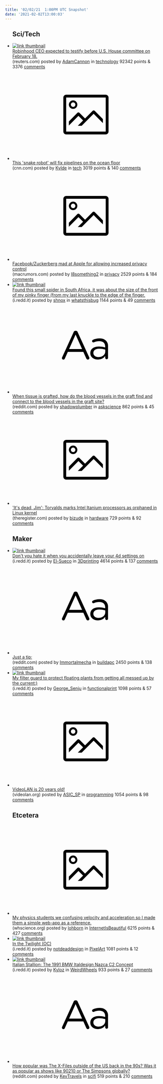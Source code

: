 ```yaml
---
title: '02/02/21  1:00PM UTC Snapshot'
date: '2021-02-02T13:00:03'
---
```

<ul>
<h2>Sci/Tech</h2>

<li><a href='https://www.reuters.com/article/us-retail-investing-robinhood-congress/robinhood-ceo-expected-to-testify-before-u-s-house-committee-on-february-18-politico-idUSKBN2A13O2'><img src='https://b.thumbs.redditmedia.com/RsMnAqzMF2vz53Lre-prg44Z0ujz4_9Pb5vT0a01Y4M.jpg' alt='link thumbnail'></a><div><div class='linkTitle'><a href='https://www.reuters.com/article/us-retail-investing-robinhood-congress/robinhood-ceo-expected-to-testify-before-u-s-house-committee-on-february-18-politico-idUSKBN2A13O2'>Robinhood CEO expected to testify before U.S. House committee on February 18.</a></div>(reuters.com) posted by <a href='https://www.reddit.com/user/AdamCannon'>AdamCannon</a> in <a href='https://www.reddit.com/r/technology'>technology</a> 92342 points & 3376 <a href='https://www.reddit.com/r/technology/comments/lah0rj/robinhood_ceo_expected_to_testify_before_us_house/'>comments</a></div></li>

<li><a href='https://www.cnn.com/2021/01/20/tech/eelume-undersea-snake-robot-spc-intl/index.html'><svg version='1.1' viewBox='-34 -14 104 64' preserveAspectRatio='xMidYMid meet' xmlns='http://www.w3.org/2000/svg' xmlns:xlink='http://www.w3.org/1999/xlink'>
    <title>link thumbnail</title>
    <path d='M32,4H4A2,2,0,0,0,2,6V30a2,2,0,0,0,2,2H32a2,2,0,0,0,2-2V6A2,2,0,0,0,32,4ZM4,30V6H32V30Z'></path>
    <path d='M8.92,14a3,3,0,1,0-3-3A3,3,0,0,0,8.92,14Zm0-4.6A1.6,1.6,0,1,1,7.33,11,1.6,1.6,0,0,1,8.92,9.41Z'></path>
    <path d='M22.78,15.37l-5.4,5.4-4-4a1,1,0,0,0-1.41,0L5.92,22.9v2.83l6.79-6.79L16,22.18l-3.75,3.75H15l8.45-8.45L30,24V21.18l-5.81-5.81A1,1,0,0,0,22.78,15.37Z'></path>
    </svg></a><div><div class='linkTitle'><a href='https://www.cnn.com/2021/01/20/tech/eelume-undersea-snake-robot-spc-intl/index.html'>This 'snake robot' will fix pipelines on the ocean floor</a></div>(cnn.com) posted by <a href='https://www.reddit.com/user/Kylde'>Kylde</a> in <a href='https://www.reddit.com/r/tech'>tech</a> 3019 points & 140 <a href='https://www.reddit.com/r/tech/comments/la8t3v/this_snake_robot_will_fix_pipelines_on_the_ocean/'>comments</a></div></li>

<li><a href='https://www.macrumors.com/2021/01/27/apple-privacy-changes-anti-competitive-facebook/'><svg version='1.1' viewBox='-34 -14 104 64' preserveAspectRatio='xMidYMid meet' xmlns='http://www.w3.org/2000/svg' xmlns:xlink='http://www.w3.org/1999/xlink'>
    <title>link thumbnail</title>
    <path d='M32,4H4A2,2,0,0,0,2,6V30a2,2,0,0,0,2,2H32a2,2,0,0,0,2-2V6A2,2,0,0,0,32,4ZM4,30V6H32V30Z'></path>
    <path d='M8.92,14a3,3,0,1,0-3-3A3,3,0,0,0,8.92,14Zm0-4.6A1.6,1.6,0,1,1,7.33,11,1.6,1.6,0,0,1,8.92,9.41Z'></path>
    <path d='M22.78,15.37l-5.4,5.4-4-4a1,1,0,0,0-1.41,0L5.92,22.9v2.83l6.79-6.79L16,22.18l-3.75,3.75H15l8.45-8.45L30,24V21.18l-5.81-5.81A1,1,0,0,0,22.78,15.37Z'></path>
    </svg></a><div><div class='linkTitle'><a href='https://www.macrumors.com/2021/01/27/apple-privacy-changes-anti-competitive-facebook/'>Facebook/Zuckerberg mad at Apple for allowing increased privacy control</a></div>(macrumors.com) posted by <a href='https://www.reddit.com/user/I8something2'>I8something2</a> in <a href='https://www.reddit.com/r/privacy'>privacy</a> 2529 points & 184 <a href='https://www.reddit.com/r/privacy/comments/lac453/facebookzuckerberg_mad_at_apple_for_allowing/'>comments</a></div></li>

<li><a href='https://i.redd.it/biv2deh34xe61.jpg'><img src='https://b.thumbs.redditmedia.com/RinLDUoxY82P9rJNRNyH4a7r-tQlV8rv8b8vPEwgtmk.jpg' alt='link thumbnail'></a><div><div class='linkTitle'><a href='https://i.redd.it/biv2deh34xe61.jpg'>Found this small spider in South Africa, it was about the size of the front of my pinky finger (from my last knuckle to the edge of the finger.</a></div>(i.redd.it) posted by <a href='https://www.reddit.com/user/shnox'>shnox</a> in <a href='https://www.reddit.com/r/whatsthisbug'>whatsthisbug</a> 1144 points & 49 <a href='https://www.reddit.com/r/whatsthisbug/comments/labrou/found_this_small_spider_in_south_africa_it_was/'>comments</a></div></li>

<li><a href='https://www.reddit.com/r/askscience/comments/lap0zq/when_tissue_is_grafted_how_do_the_blood_vessels/'><svg version='1.1' viewBox='-34 -12 104 64' preserveAspectRatio='xMidYMid slice' xmlns='http://www.w3.org/2000/svg' xmlns:xlink='http://www.w3.org/1999/xlink'>
    <title>text link thumbnail</title>
    <path d='M12.19,8.84a1.45,1.45,0,0,0-1.4-1h-.12a1.46,1.46,0,0,0-1.42,1L1.14,26.56a1.29,1.29,0,0,0-.14.59,1,1,0,0,0,1,1,1.12,1.12,0,0,0,1.08-.77l2.08-4.65h11l2.08,4.59a1.24,1.24,0,0,0,1.12.83,1.08,1.08,0,0,0,1.08-1.08,1.64,1.64,0,0,0-.14-.57ZM6.08,20.71l4.59-10.22,4.6,10.22Z'>
    </path>
    <path d='M32.24,14.78A6.35,6.35,0,0,0,27.6,13.2a11.36,11.36,0,0,0-4.7,1,1,1,0,0,0-.58.89,1,1,0,0,0,.94.92,1.23,1.23,0,0,0,.39-.08,8.87,8.87,0,0,1,3.72-.81c2.7,0,4.28,1.33,4.28,3.92v.5a15.29,15.29,0,0,0-4.42-.61c-3.64,0-6.14,1.61-6.14,4.64v.05c0,2.95,2.7,4.48,5.37,4.48a6.29,6.29,0,0,0,5.19-2.48V26.9a1,1,0,0,0,1,1,1,1,0,0,0,1-1.06V19A5.71,5.71,0,0,0,32.24,14.78Zm-.56,7.7c0,2.28-2.17,3.89-4.81,3.89-1.94,0-3.61-1.06-3.61-2.86v-.06c0-1.8,1.5-3,4.2-3a15.2,15.2,0,0,1,4.22.61Z'>
    </path>
    </svg></a><div><div class='linkTitle'><a href='https://www.reddit.com/r/askscience/comments/lap0zq/when_tissue_is_grafted_how_do_the_blood_vessels/'>When tissue is grafted, how do the blood vessels in the graft find and connect to the blood vessels in the graft site?</a></div>(reddit.com) posted by <a href='https://www.reddit.com/user/shadowplumber'>shadowplumber</a> in <a href='https://www.reddit.com/r/askscience'>askscience</a> 862 points & 45 <a href='https://www.reddit.com/r/askscience/comments/lap0zq/when_tissue_is_grafted_how_do_the_blood_vessels/'>comments</a></div></li>

<li><a href='https://www.theregister.com/2021/02/01/linux_pulls_itanium_support/'><svg version='1.1' viewBox='-34 -14 104 64' preserveAspectRatio='xMidYMid meet' xmlns='http://www.w3.org/2000/svg' xmlns:xlink='http://www.w3.org/1999/xlink'>
    <title>link thumbnail</title>
    <path d='M32,4H4A2,2,0,0,0,2,6V30a2,2,0,0,0,2,2H32a2,2,0,0,0,2-2V6A2,2,0,0,0,32,4ZM4,30V6H32V30Z'></path>
    <path d='M8.92,14a3,3,0,1,0-3-3A3,3,0,0,0,8.92,14Zm0-4.6A1.6,1.6,0,1,1,7.33,11,1.6,1.6,0,0,1,8.92,9.41Z'></path>
    <path d='M22.78,15.37l-5.4,5.4-4-4a1,1,0,0,0-1.41,0L5.92,22.9v2.83l6.79-6.79L16,22.18l-3.75,3.75H15l8.45-8.45L30,24V21.18l-5.81-5.81A1,1,0,0,0,22.78,15.37Z'></path>
    </svg></a><div><div class='linkTitle'><a href='https://www.theregister.com/2021/02/01/linux_pulls_itanium_support/'>'It's dead, Jim': Torvalds marks Intel Itanium processors as orphaned in Linux kernel</a></div>(theregister.com) posted by <a href='https://www.reddit.com/user/bizude'>bizude</a> in <a href='https://www.reddit.com/r/hardware'>hardware</a> 729 points & 92 <a href='https://www.reddit.com/r/hardware/comments/laag4f/its_dead_jim_torvalds_marks_intel_itanium/'>comments</a></div></li>

<h2>Maker</h2>

<li><a href='https://i.redd.it/t698bl4ddye61.jpg'><img src='https://a.thumbs.redditmedia.com/r2zNYYq_WDJoJ_iPqoyhFAhGbyd7ZQYHKd8KZ70mfF0.jpg' alt='link thumbnail'></a><div><div class='linkTitle'><a href='https://i.redd.it/t698bl4ddye61.jpg'>Don't you hate it when you accidentally leave your 4d settings on</a></div>(i.redd.it) posted by <a href='https://www.reddit.com/user/El-Sueco'>El-Sueco</a> in <a href='https://www.reddit.com/r/3Dprinting'>3Dprinting</a> 4614 points & 137 <a href='https://www.reddit.com/r/3Dprinting/comments/lahv2h/dont_you_hate_it_when_you_accidentally_leave_your/'>comments</a></div></li>

<li><a href='https://www.reddit.com/r/buildapc/comments/lagunk/just_a_tip/'><svg version='1.1' viewBox='-34 -12 104 64' preserveAspectRatio='xMidYMid slice' xmlns='http://www.w3.org/2000/svg' xmlns:xlink='http://www.w3.org/1999/xlink'>
    <title>text link thumbnail</title>
    <path d='M12.19,8.84a1.45,1.45,0,0,0-1.4-1h-.12a1.46,1.46,0,0,0-1.42,1L1.14,26.56a1.29,1.29,0,0,0-.14.59,1,1,0,0,0,1,1,1.12,1.12,0,0,0,1.08-.77l2.08-4.65h11l2.08,4.59a1.24,1.24,0,0,0,1.12.83,1.08,1.08,0,0,0,1.08-1.08,1.64,1.64,0,0,0-.14-.57ZM6.08,20.71l4.59-10.22,4.6,10.22Z'>
    </path>
    <path d='M32.24,14.78A6.35,6.35,0,0,0,27.6,13.2a11.36,11.36,0,0,0-4.7,1,1,1,0,0,0-.58.89,1,1,0,0,0,.94.92,1.23,1.23,0,0,0,.39-.08,8.87,8.87,0,0,1,3.72-.81c2.7,0,4.28,1.33,4.28,3.92v.5a15.29,15.29,0,0,0-4.42-.61c-3.64,0-6.14,1.61-6.14,4.64v.05c0,2.95,2.7,4.48,5.37,4.48a6.29,6.29,0,0,0,5.19-2.48V26.9a1,1,0,0,0,1,1,1,1,0,0,0,1-1.06V19A5.71,5.71,0,0,0,32.24,14.78Zm-.56,7.7c0,2.28-2.17,3.89-4.81,3.89-1.94,0-3.61-1.06-3.61-2.86v-.06c0-1.8,1.5-3,4.2-3a15.2,15.2,0,0,1,4.22.61Z'>
    </path>
    </svg></a><div><div class='linkTitle'><a href='https://www.reddit.com/r/buildapc/comments/lagunk/just_a_tip/'>Just a tip;</a></div>(reddit.com) posted by <a href='https://www.reddit.com/user/Immortalmecha'>Immortalmecha</a> in <a href='https://www.reddit.com/r/buildapc'>buildapc</a> 2450 points & 138 <a href='https://www.reddit.com/r/buildapc/comments/lagunk/just_a_tip/'>comments</a></div></li>

<li><a href='https://i.redd.it/j4uszrbajve61.jpg'><img src='https://b.thumbs.redditmedia.com/x0r96cpgi0PMhpXDYVyJHMogvDhnE9hrQzlKGLeMajE.jpg' alt='link thumbnail'></a><div><div class='linkTitle'><a href='https://i.redd.it/j4uszrbajve61.jpg'>My filter guard to protect floating plants from getting all messed up by the current:)</a></div>(i.redd.it) posted by <a href='https://www.reddit.com/user/George_Senju'>George_Senju</a> in <a href='https://www.reddit.com/r/functionalprint'>functionalprint</a> 1098 points & 57 <a href='https://www.reddit.com/r/functionalprint/comments/la3wql/my_filter_guard_to_protect_floating_plants_from/'>comments</a></div></li>

<li><a href='https://www.videolan.org/press/videolan-20.html'><svg version='1.1' viewBox='-34 -14 104 64' preserveAspectRatio='xMidYMid meet' xmlns='http://www.w3.org/2000/svg' xmlns:xlink='http://www.w3.org/1999/xlink'>
    <title>link thumbnail</title>
    <path d='M32,4H4A2,2,0,0,0,2,6V30a2,2,0,0,0,2,2H32a2,2,0,0,0,2-2V6A2,2,0,0,0,32,4ZM4,30V6H32V30Z'></path>
    <path d='M8.92,14a3,3,0,1,0-3-3A3,3,0,0,0,8.92,14Zm0-4.6A1.6,1.6,0,1,1,7.33,11,1.6,1.6,0,0,1,8.92,9.41Z'></path>
    <path d='M22.78,15.37l-5.4,5.4-4-4a1,1,0,0,0-1.41,0L5.92,22.9v2.83l6.79-6.79L16,22.18l-3.75,3.75H15l8.45-8.45L30,24V21.18l-5.81-5.81A1,1,0,0,0,22.78,15.37Z'></path>
    </svg></a><div><div class='linkTitle'><a href='https://www.videolan.org/press/videolan-20.html'>VideoLAN is 20 years old!</a></div>(videolan.org) posted by <a href='https://www.reddit.com/user/ASIC_SP'>ASIC_SP</a> in <a href='https://www.reddit.com/r/programming'>programming</a> 1054 points & 98 <a href='https://www.reddit.com/r/programming/comments/lankjq/videolan_is_20_years_old/'>comments</a></div></li>

<h2>Etcetera</h2>

<li><a href='https://whscience.org/examples/vanda/'><svg version='1.1' viewBox='-34 -14 104 64' preserveAspectRatio='xMidYMid meet' xmlns='http://www.w3.org/2000/svg' xmlns:xlink='http://www.w3.org/1999/xlink'>
    <title>link thumbnail</title>
    <path d='M32,4H4A2,2,0,0,0,2,6V30a2,2,0,0,0,2,2H32a2,2,0,0,0,2-2V6A2,2,0,0,0,32,4ZM4,30V6H32V30Z'></path>
    <path d='M8.92,14a3,3,0,1,0-3-3A3,3,0,0,0,8.92,14Zm0-4.6A1.6,1.6,0,1,1,7.33,11,1.6,1.6,0,0,1,8.92,9.41Z'></path>
    <path d='M22.78,15.37l-5.4,5.4-4-4a1,1,0,0,0-1.41,0L5.92,22.9v2.83l6.79-6.79L16,22.18l-3.75,3.75H15l8.45-8.45L30,24V21.18l-5.81-5.81A1,1,0,0,0,22.78,15.37Z'></path>
    </svg></a><div><div class='linkTitle'><a href='https://whscience.org/examples/vanda/'>My physics students we confusing velocity and acceleration so I made them a simple web-app as a reference.</a></div>(whscience.org) posted by <a href='https://www.reddit.com/user/lohborn'>lohborn</a> in <a href='https://www.reddit.com/r/InternetIsBeautiful'>InternetIsBeautiful</a> 6215 points & 427 <a href='https://www.reddit.com/r/InternetIsBeautiful/comments/la9lwn/my_physics_students_we_confusing_velocity_and/'>comments</a></div></li>

<li><a href='https://i.redd.it/noo1ck9970f61.png'><img src='https://b.thumbs.redditmedia.com/rShLGySt16tj8vDjXKDrM6xEwZeedGEl64qy2j9HWuc.jpg' alt='link thumbnail'></a><div><div class='linkTitle'><a href='https://i.redd.it/noo1ck9970f61.png'>In the Twilight (OC)</a></div>(i.redd.it) posted by <a href='https://www.reddit.com/user/notdeaddesign'>notdeaddesign</a> in <a href='https://www.reddit.com/r/PixelArt'>PixelArt</a> 1081 points & 12 <a href='https://www.reddit.com/r/PixelArt/comments/laov4a/in_the_twilight_oc/'>comments</a></div></li>

<li><a href='https://i.redd.it/67jzvdksdye61.jpg'><img src='https://b.thumbs.redditmedia.com/EW-QqjcifQ38weIAukEF50SxwWdtWcaTJG5fY6Q2N-w.jpg' alt='link thumbnail'></a><div><div class='linkTitle'><a href='https://i.redd.it/67jzvdksdye61.jpg'>Italian Stallion: The 1991 BMW Italdesign Nazca C2 Concept</a></div>(i.redd.it) posted by <a href='https://www.reddit.com/user/Kyloz'>Kyloz</a> in <a href='https://www.reddit.com/r/WeirdWheels'>WeirdWheels</a> 933 points & 27 <a href='https://www.reddit.com/r/WeirdWheels/comments/lahxm8/italian_stallion_the_1991_bmw_italdesign_nazca_c2/'>comments</a></div></li>

<li><a href='https://www.reddit.com/r/scifi/comments/la3osi/how_popular_was_the_xfiles_outside_of_the_us_back/'><svg version='1.1' viewBox='-34 -12 104 64' preserveAspectRatio='xMidYMid slice' xmlns='http://www.w3.org/2000/svg' xmlns:xlink='http://www.w3.org/1999/xlink'>
    <title>text link thumbnail</title>
    <path d='M12.19,8.84a1.45,1.45,0,0,0-1.4-1h-.12a1.46,1.46,0,0,0-1.42,1L1.14,26.56a1.29,1.29,0,0,0-.14.59,1,1,0,0,0,1,1,1.12,1.12,0,0,0,1.08-.77l2.08-4.65h11l2.08,4.59a1.24,1.24,0,0,0,1.12.83,1.08,1.08,0,0,0,1.08-1.08,1.64,1.64,0,0,0-.14-.57ZM6.08,20.71l4.59-10.22,4.6,10.22Z'>
    </path>
    <path d='M32.24,14.78A6.35,6.35,0,0,0,27.6,13.2a11.36,11.36,0,0,0-4.7,1,1,1,0,0,0-.58.89,1,1,0,0,0,.94.92,1.23,1.23,0,0,0,.39-.08,8.87,8.87,0,0,1,3.72-.81c2.7,0,4.28,1.33,4.28,3.92v.5a15.29,15.29,0,0,0-4.42-.61c-3.64,0-6.14,1.61-6.14,4.64v.05c0,2.95,2.7,4.48,5.37,4.48a6.29,6.29,0,0,0,5.19-2.48V26.9a1,1,0,0,0,1,1,1,1,0,0,0,1-1.06V19A5.71,5.71,0,0,0,32.24,14.78Zm-.56,7.7c0,2.28-2.17,3.89-4.81,3.89-1.94,0-3.61-1.06-3.61-2.86v-.06c0-1.8,1.5-3,4.2-3a15.2,15.2,0,0,1,4.22.61Z'>
    </path>
    </svg></a><div><div class='linkTitle'><a href='https://www.reddit.com/r/scifi/comments/la3osi/how_popular_was_the_xfiles_outside_of_the_us_back/'>How popular was The X-Files outside of the US back in the 90s? Was it as popular as shows like 90210 or The Simpsons globally?</a></div>(reddit.com) posted by <a href='https://www.reddit.com/user/KevTravels'>KevTravels</a> in <a href='https://www.reddit.com/r/scifi'>scifi</a> 519 points & 210 <a href='https://www.reddit.com/r/scifi/comments/la3osi/how_popular_was_the_xfiles_outside_of_the_us_back/'>comments</a></div></li>

</ul>
